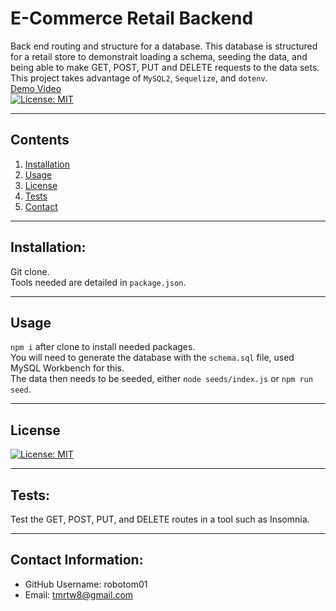 # E-Commerce Retail Backend  
  Back end routing and structure for a database. This database is structured for a retail store to demonstrait loading a schema, seeding the data, and being able to make GET, POST, PUT and DELETE requests to the data sets.<br /> 
  This project takes advantage of `MySQL2`, `Sequelize`, and `dotenv`. <br />
  [Demo Video](https://watch.screencastify.com/v/6Z5sBgmRFMpfysxUdjrp)<br />
  [![License: MIT](https://img.shields.io/badge/License-MIT-yellow.svg)](https://opensource.org/licenses/MIT)<br />
  

  ---
  ## Contents

  1. [Installation](#installation)
  2. [Usage](#usage)
  3. [License](#license)
  4. [Tests](#tests)
  5. [Contact](#contact)


  ---

  ## Installation:
  Git clone. <br />Tools needed are detailed in `package.json`.<br />


  ---

  ## Usage
  `npm i` after clone to install needed packages.<br />You will need to generate the database with the `schema.sql` file, used MySQL Workbench for this.<br />The data then needs to be seeded, either `node seeds/index.js` or `npm run seed`.<br />
  

  ---

  ## License
  [![License: MIT](https://img.shields.io/badge/License-MIT-yellow.svg)](https://opensource.org/licenses/MIT)<br />


  ---

  ## Tests:
  Test the GET, POST, PUT, and DELETE routes in a tool such as Insomnia.<br />


  ---

  ## Contact Information:
  * GitHub Username: robotom01
  * Email: tmrtw8@gmail.com  
  